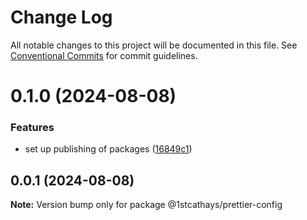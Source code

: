 # Change Log

All notable changes to this project will be documented in this file.
See [Conventional Commits](https://conventionalcommits.org) for commit guidelines.

# 0.1.0 (2024-08-08)


### Features

* set up publishing of packages ([16849c1](https://github.com/1stcathays/ui-devkit/commit/16849c1f28bafaaa1ce89e5ad311ce293b1db5fe))





## 0.0.1 (2024-08-08)

**Note:** Version bump only for package @1stcathays/prettier-config
